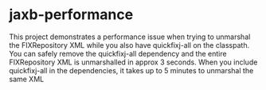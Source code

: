 # jaxb-performance
This project demonstrates a performance issue when trying to unmarshal the FIXRepository XML while you also have quickfixj-all on the classpath. You can safely remove the quickfixj-all dependency and the entire FIXRepository XML is unmarshalled in approx 3 seconds. When you include quickfixj-all in the dependencies, it takes up to 5 minutes to unmarshal the same XML
